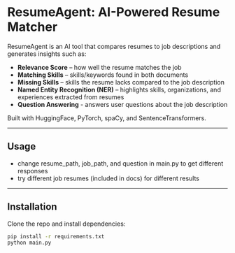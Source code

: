 # ResumeAgent: AI-Powered Resume Matcher  

ResumeAgent is an AI tool that compares resumes to job descriptions and generates insights such as:  
- **Relevance Score** – how well the resume matches the job  
- **Matching Skills** – skills/keywords found in both documents  
- **Missing Skills** – skills the resume lacks compared to the job description  
- **Named Entity Recognition (NER)** – highlights skills, organizations, and experiences extracted from resumes  
- **Question Answering** - answers user questions about the job description

Built with HuggingFace, PyTorch, spaCy, and SentenceTransformers.  

---

## Usage
- change resume_path, job_path, and question in main.py to get different responses
- try different job resumes (included in docs) for different results

---

## Installation  

Clone the repo and install dependencies:  

```bash
pip install -r requirements.txt
python main.py